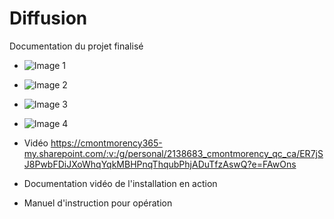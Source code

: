 # Diffusion

Documentation du projet finalisé 

* ![Image 1](https://placehold.co/400x400?text=1+image)
* ![Image 2](https://placehold.co/400x400?text=2+image)
* ![Image 3](https://placehold.co/400x400?text=3+image)
* ![Image 4](https://placehold.co/400x400?text=4+image)


* Vidéo 
  https://cmontmorency365-my.sharepoint.com/:v:/g/personal/2138683_cmontmorency_qc_ca/ER7jSJ8PwbFDiJXoWhqYqkMBHPnqThqubPhjADuTfzAswQ?e=FAwOns


* Documentation vidéo de l'installation en action

* Manuel d'instruction pour opération
